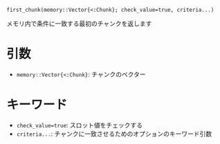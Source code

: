```
first_chunk(memory::Vector{<:Chunk}; check_value=true, criteria...)
```

メモリ内で条件に一致する最初のチャンクを返します

# 引数

  * `memory::Vector{<:Chunk}`: チャンクのベクター

# キーワード

  * `check_value=true`: スロット値をチェックする
  * `criteria...`: チャンクに一致させるためのオプションのキーワード引数
